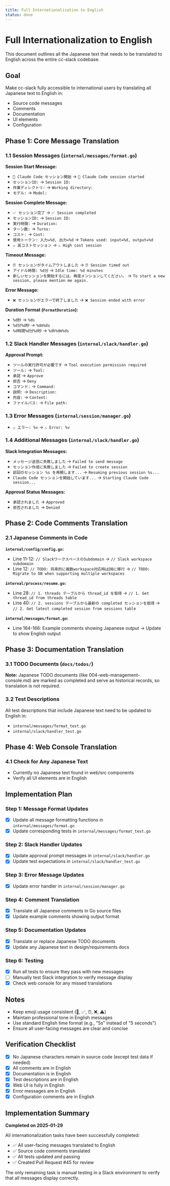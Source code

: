 ```yaml
---
title: Full Internationalization to English
status: done
---
```


# Full Internationalization to English

This document outlines all the Japanese text that needs to be translated to English across the entire cc-slack codebase.

## Goal

Make cc-slack fully accessible to international users by translating all Japanese text to English in:
- Source code messages
- Comments
- Documentation
- UI elements
- Configuration

## Phase 1: Core Message Translation

### 1.1 Session Messages (`internal/messages/format.go`)

**Session Start Message:**
- `🚀 Claude Code セッション開始` → `🚀 Claude Code session started`
- `セッションID:` → `Session ID:`
- `作業ディレクトリ:` → `Working directory:`
- `モデル:` → `Model:`

**Session Complete Message:**
- `✅ セッション完了` → `✅ Session completed`
- `セッションID:` → `Session ID:`
- `実行時間:` → `Duration:`
- `ターン数:` → `Turns:`
- `コスト:` → `Cost:`
- `使用トークン: 入力=%d, 出力=%d` → `Tokens used: input=%d, output=%d`
- `⚠️ 高コストセッション` → `⚠️ High cost session`

**Timeout Message:**
- `⏰ セッションがタイムアウトしました` → `⏰ Session timed out`
- `アイドル時間: %d分` → `Idle time: %d minutes`
- `新しいセッションを開始するには、再度メンションしてください。` → `To start a new session, please mention me again.`

**Error Message:**
- `❌ セッションがエラーで終了しました` → `❌ Session ended with error`

**Duration Format (`FormatDuration`):**
- `%d秒` → `%ds`
- `%d分%d秒` → `%dm%ds`
- `%d時間%d分%d秒` → `%dh%dm%ds`

### 1.2 Slack Handler Messages (`internal/slack/handler.go`)

**Approval Prompt:**
- `ツールの実行許可が必要です` → `Tool execution permission required`
- `ツール:` → `Tool:`
- `承認` → `Approve`
- `拒否` → `Deny`
- `コマンド:` → `Command:`
- `説明:` → `Description:`
- `内容:` → `Content:`
- `ファイルパス:` → `File path:`

### 1.3 Error Messages (`internal/session/manager.go`)

- `⚠️ エラー: %v` → `⚠️ Error: %v`

### 1.4 Additional Messages (`internal/slack/handler.go`)

**Slack Integration Messages:**
- `メッセージ送信に失敗しました` → `Failed to send message`
- `セッション作成に失敗しました` → `Failed to create session`
- `前回のセッション %s を再開します...` → `Resuming previous session %s...`
- `Claude Code セッションを開始しています...` → `Starting Claude Code session...`

**Approval Status Messages:**
- `承認されました` → `Approved`
- `拒否されました` → `Denied`

## Phase 2: Code Comments Translation

### 2.1 Japanese Comments in Code

**`internal/config/config.go`:**
- Line 11-12: `// SlackワークスペースのSubdomain` → `// Slack workspace subdomain`
- Line 12: `// TODO: 将来的に複数workspace対応時はDBに移行` → `// TODO: Migrate to DB when supporting multiple workspaces`

**`internal/process/resume.go`:**
- Line 28: `// 1. threads テーブルから thread_id を取得` → `// 1. Get thread_id from threads table`
- Line 40: `// 2. sessions テーブルから最新の completed セッションを取得` → `// 2. Get latest completed session from sessions table`

**`internal/messages/format.go`:**
- Line 164-166: Example comments showing Japanese output → Update to show English output

## Phase 3: Documentation Translation

### 3.1 TODO Documents (`docs/todos/`)

**Note:** Japanese TODO documents (like 004-web-management-console.md) are marked as completed and serve as historical records, so translation is not required.

### 3.2 Test Descriptions

All test descriptions that include Japanese text need to be updated to English in:
- `internal/messages/format_test.go`
- `internal/slack/handler_test.go`

## Phase 4: Web Console Translation

### 4.1 Check for Any Japanese Text
- Currently no Japanese text found in web/src components
- Verify all UI elements are in English

## Implementation Plan

### Step 1: Message Format Updates
- [x] Update all message formatting functions in `internal/messages/format.go`
- [x] Update corresponding tests in `internal/messages/format_test.go`

### Step 2: Slack Handler Updates
- [x] Update approval prompt messages in `internal/slack/handler.go`
- [x] Update test expectations in `internal/slack/handler_test.go`

### Step 3: Error Message Updates
- [x] Update error handler in `internal/session/manager.go`

### Step 4: Comment Translation
- [x] Translate all Japanese comments in Go source files
- [x] Update example comments showing output format

### Step 5: Documentation Updates
- [x] Translate or replace Japanese TODO documents
- [x] Update any Japanese text in design/requirements docs

### Step 6: Testing
- [x] Run all tests to ensure they pass with new messages
- [ ] Manually test Slack integration to verify message display
- [x] Check web console for any missed translations

## Notes

- Keep emoji usage consistent (🚀, ✅, ⏰, ❌, ⚠️)
- Maintain professional tone in English messages
- Use standard English time format (e.g., "5s" instead of "5 seconds")
- Ensure all user-facing messages are clear and concise

## Verification Checklist

- [x] No Japanese characters remain in source code (except test data if needed)
- [x] All comments are in English
- [x] Documentation is in English
- [x] Test descriptions are in English
- [x] Web UI is fully in English
- [x] Error messages are in English
- [x] Configuration comments are in English

## Implementation Summary

**Completed on 2025-01-29**

All internationalization tasks have been successfully completed:
- ✅ All user-facing messages translated to English
- ✅ Source code comments translated
- ✅ All tests updated and passing
- ✅ Created Pull Request #45 for review

The only remaining task is manual testing in a Slack environment to verify that all messages display correctly.